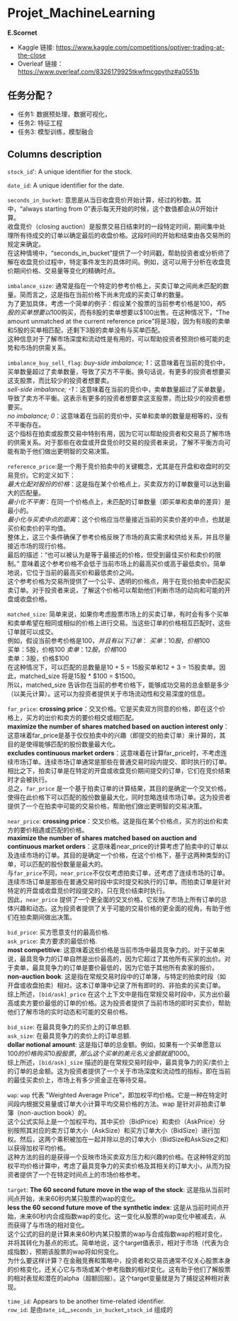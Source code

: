 # Projet_MachineLearning 
**E.Scornet**

- Kaggle 链接: https://www.kaggle.com/competitions/optiver-trading-at-the-close
- Overleaf 链接：https://www.overleaf.com/8326179925tkwfmcgpythz#a0551b

## 任务分配？
- 任务1: 数据预处理，数据可视化，
- 任务2: 特征工程
- 任务3: 模型训练，模型融合

## Columns description

`stock_id`': A unique identifier for the stock. 

`date_id`: A unique identifier for the date.

`seconds_in_bucket`: 意思是从当日收盘竞价开始计算，经过的秒数。其中，“always starting from 0”表示每天开始的时候，这个数值都会从0开始计算。 \
收盘竞价（closing auction）是股票交易日结束时的一段特定时间，期间集中处理所有待成交的订单以确定最后的收盘价格。这段时间的开始和结束由各交易所的规定来确定。 \
在这种情境中，“seconds_in_bucket”提供了一个时间戳，帮助投资者或分析师了解在收盘竞价过程中，特定事件发生的具体时间。例如，这可以用于分析在收盘竞价期间价格、交易量等变化的精确时点。 

`imbalance_size`: 通常是指在一个特定的参考价格上，买卖订单之间尚未匹配的数量。简而言之，这是指在当前价格下尚未完成的买卖订单的数量。 \
为了更加具体，考虑一个简单的例子：假设某个股票的当前参考价格是$100，有5股的买单想要以$100购买，而有8股的卖单想要以$100出售。在这种情况下，“The amount unmatched at the current reference price”将是3股，因为有8股的卖单和5股的买单相匹配，还剩下3股的卖单没有与买单匹配。 \
这种信息对于了解市场深度和流动性是有用的，可以帮助投资者预测价格可能的走势和市场的供需关系。

`imbalance_buy_sell_flag`: 
*buy-side imbalance; 1*：这意味着在当前的竞价中，买单数量超过了卖单数量，导致了买方不平衡。换句话说，有更多的投资者想要买这支股票，而比较少的投资者想要卖。\
*sell-side imbalance; -1*：这意味着在当前的竞价中，卖单数量超过了买单数量，导致了卖方不平衡。这表示有更多的投资者想要卖这支股票，而比较少的投资者想要买。\
*no imbalance; 0*：这意味着在当前的竞价中，买单和卖单的数量是相等的，没有不平衡存在。\
这个指标在拍卖或股票交易中特别有用，因为它可以帮助投资者和交易员了解市场的供需关系。对于那些在收盘或开盘竞价时交易的投资者来说，了解不平衡方向可能有助于他们做出更明智的交易决策。

`reference_price`:是一个用于竞价拍卖中的关键概念，尤其是在开盘和收盘时的交易竞价。它的定义如下：\
*最大化配对股份的价格*：这是指在某个价格点上，买卖双方的订单数量可以达到最大的匹配量。\
*最小化不平衡*：在同一个价格点上，未匹配的订单数量（即买单和卖单的差异）是最小的。\
*最小化与买卖中点的距离*：这个价格应当尽量接近当前的买卖价差的中点，也就是买价和卖价的平均值。\
整体上，这三个条件确保了参考价格反映了市场的真实需求和供给关系，并且尽量接近市场的现行价格。\
最后的描述：“也可以被认为是等于最接近的价格，但受到最佳买价和卖价的限制。” 意味着这个参考价格不会低于当前市场上的最高买价或高于最低卖价。简单地说，它位于当前的最高买价和最低卖价之间。\
这个参考价格为交易所提供了一个公平、透明的价格点，用于在竞价拍卖中匹配买卖订单。对于投资者来说，了解这个价格可以帮助他们判断市场的动向和可能的开盘或收盘价格。

`matched_size`: 简单来说，如果你考虑股票市场上的买卖订单，有时会有多个买单和卖单希望在相同或相似的价格上进行交易。当这些订单的价格相互匹配时，这些订单就可以成交。\
例如，假设当前参考价格是$100，并且有以下订单：\
买单：10股，价格$100 \
买单：5股，价格$100 \
卖单：12股，价格$100 \
卖单：3股，价格$100\
在这种情况下，可以匹配的总数量是10 + 5 = 15股买单和12 + 3 = 15股卖单。因此，matched_size 将是15股 * $100 = $1500。\
所以，matched_size 告诉你在当前的参考价格下，能够成功交易的总金额是多少（以美元计算）。这可以为投资者提供关于市场流动性和交易深度的信息。

`far_price`:
**crossing price**：交叉价格。它是买卖双方同意的价格，即在这个价格上，买方的出价和卖方的要价相交或相匹配。\
**maximize the number of shares matched based on auction interest only**：这意味着far_price是基于仅仅拍卖中的兴趣（即提交的拍卖订单）来计算的，其目的是使得能够匹配的股份数量最大化。\
**excludes continuous market orders**：这意味着在计算far_price时，不考虑连续市场订单。连续市场订单通常是那些在普通交易时段内提交、即时执行的订单。相比之下，拍卖订单是在特定的开盘或收盘竞价期间提交的订单，它们在竞价结束时才会被执行。\
总之，`far_price` 是一个基于拍卖订单的计算结果，其目的是确定一个交叉价格，使得在此价格下可以匹配的股份数量最大化，同时忽略连续市场订单。这为投资者提供了一个在拍卖中可能的交易价格，帮助他们做出更明智的交易决策。

`near_price`: 
**crossing price**：交叉价格。这是指在某个价格点，买方的出价和卖方的要价相遇或匹配的价格。\
**maximize the number of shares matched based on auction and continuous market orders**：这意味着near_price的计算考虑了拍卖中的订单以及连续市场的订单。其目的是确定一个价格，在这个价格下，基于这两种类型的订单，可以匹配的股份数量是最大的。\
与`far_price`不同，`near_price`不仅仅考虑拍卖订单，还考虑了连续市场的订单。连续市场订单是那些在普通交易时段中实时提交和执行的订单。而拍卖订单是针对特定的开盘或收盘竞价时段提交的，只在竞价结束时执行。\
因此，`near_price` 提供了一个更全面的交叉价格，它反映了市场上所有订单的总体兴趣和动态。这为投资者提供了关于可能的交易价格的更全面的视角，有助于他们在拍卖期间做出决策。

`bid_price`: 买方愿意支付的最高价格.\
`ask_price`: 卖方要求的最低价格.\
**most competitive**: 这意味着这些价格是当前市场中最具竞争力的。对于买单来说，最具竞争力的订单自然是出价最高的，因为它超过了其他所有买家的出价。对于卖单，最具竞争力的订单是要价最低的，因为它低于其他所有卖家的报价。\
**non-auction book**: 这是指在常规交易时段中的订单簿，与特定的拍卖时段（如开盘或收盘拍卖）相对。这本订单簿中记录了所有即时的、非拍卖的买卖订单。\
综上所述，`[bid/ask]_price` 在这个上下文中是指在常规交易时段中，买方出价最高或卖方要价最低的订单的价格。这为投资者提供了当前市场的即时买卖价，帮助他们了解市场的实时动态和可能的交易价格。

`bid_size`: 在最具竞争力的买价上的订单总额.\
`ask_size`: 在最具竞争力的卖价上的订单总额.\
**dollar notional amount**: 这是指订单的总金额。例如，如果有一个买单愿意以$100的价格购买10股股票，那么这个买单的美元名义金额就是$1000。\
综上所述，`[bid/ask]_size` 描述的是在常规交易时段中，最具竞争力的买/卖价上的订单的总金额。这为投资者提供了一个关于市场深度和流动性的指标，即在当前的最佳买卖价上，市场上有多少资金正在等待交易。

`wap`:
`wap` 代表 "Weighted Average Price"，即加权平均价格。它是一种在特定时间段内根据交易量或订单大小计算平均交易价格的方法。wap 是针对非拍卖订单簿（non-auction book）的。\
这个公式实际上是一个加权平均，其中买价（BidPrice）和卖价（AskPrice）分别按照其对应的卖方订单大小（AskSize）和买方订单大小（BidSize）进行加权。然后，这两个乘积被加在一起并除以总的订单大小（BidSize和AskSize之和）以获得加权平均价格。\
这种方法的目的是获得一个反映市场买卖双方压力和兴趣的价格。在这种特定的加权平均价格计算中，考虑了最具竞争力的买卖价格及其相关的订单大小，从而为投资者提供了一个在特定时间点上的市场价格参考。

`target`:
**The 60 second future move in the wap of the stock**: 这是指从当前时间点开始，未来60秒内某只股票的wap的变化。\
**less the 60 second future move of the synthetic index**: 这是从当前时间点开始，未来60秒内合成指数wap的变化。这一变化从股票的wap变化中被减去，从而获得了与市场的相对变化。\
这个公式的目的是计算未来60秒内某只股票的wap与合成指数wap的相对变化，并将其转化为基点的形式。简单地说，这个target值表示，相对于市场（代表为合成指数），预期该股票的wap将如何变化。\
为什么要这样计算？在金融竞赛和策略中，投资者和交易员通常不仅关心股票本身的价格变化，还关心它与市场或某个参考指数的相对变化。这有助于他们了解股票的相对表现和潜在的alpha（超额回报）。这个target变量就是为了捕捉这种相对表现。

`time_id`: Appears to be another time-related identifier.\
`row_id`: 是由`date_id`__`seconds_in_bucket`_`stock_id` 组成的